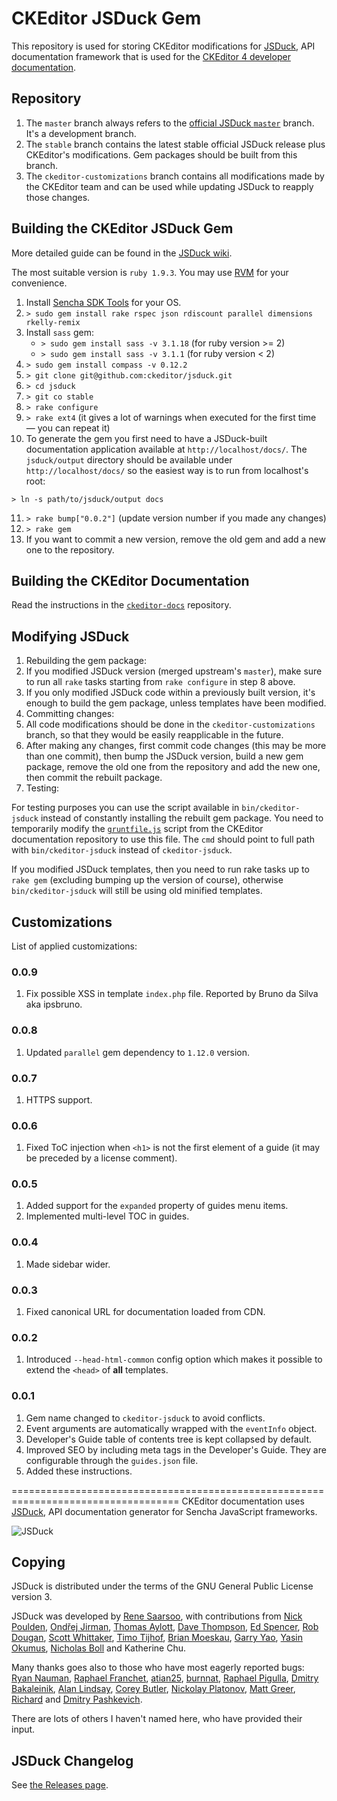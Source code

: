# CKEditor JSDuck Gem

This repository is used for storing CKEditor modifications for [JSDuck](https://github.com/senchalabs/jsduck), API documentation framework that is used for the [CKEditor 4 developer documentation](http://docs.ckeditor.com/).

## Repository

1. The `master` branch always refers to the [official JSDuck `master`](https://github.com/senchalabs/jsduck) branch. It's a development branch.
1. The `stable` branch contains the latest stable official JSDuck release plus CKEditor's modifications. Gem packages should be built from this branch.
1. The `ckeditor-customizations` branch contains all modifications made by the CKEditor team and can be used while updating JSDuck to reapply those changes.

## Building the CKEditor JSDuck Gem

More detailed guide can be found in the [JSDuck wiki](https://github.com/senchalabs/jsduck/wiki/Hacking).

The most suitable version is `ruby 1.9.3`. You may use [RVM](https://rvm.io/) for your convenience. 

1. Install [Sencha SDK Tools](https://github.com/Shereef/Sencha-Touch-2) for your OS.
1. `> sudo gem install rake rspec json rdiscount parallel dimensions rkelly-remix`
1. Install `sass` gem:
    * `> sudo gem install sass -v 3.1.18` (for ruby version >= 2)
    * `> sudo gem install sass -v 3.1.1` (for ruby version < 2)
1. `> sudo gem install compass -v 0.12.2`
1. `> git clone git@github.com:ckeditor/jsduck.git`
1. `> cd jsduck`
1. `> git co stable`
1. `> rake configure`
1. `> rake ext4` (it gives a lot of warnings when executed for the first time &mdash; you can repeat it)
1. To generate the gem you first need to have a JSDuck-built documentation application available at `http://localhost/docs/`.
The `jsduck/output` directory should be available under `http://localhost/docs/` so the easiest way is to run from localhost's root:

  `> ln -s path/to/jsduck/output docs`

11. `> rake bump["0.0.2"]` (update version number if you made any changes)
1. `> rake gem`
1. If you want to commit a new version, remove the old gem and add a new one to the repository.

## Building the CKEditor Documentation

Read the instructions in the [`ckeditor-docs`](https://github.com/ckeditor/ckeditor-docs) repository.

## Modifying JSDuck

1. Rebuilding the gem package:
  1. If you modified JSDuck version (merged upstream's `master`), make sure to run all `rake` tasks starting from `rake configure` in step 8 above.
  1. If you only modified JSDuck code within a previously built version, it's enough to build the gem package, unless templates have been modified.
1. Committing changes:
  1. All code modifications should be done in the `ckeditor-customizations` branch, so that they would be easily reapplicable in the future.
  1. After making any changes, first commit code changes (this may be more than one commit), then bump the JSDuck version, build a new gem package, remove the old one from the repository and add the new one, then commit the rebuilt package.
1. Testing:

  For testing purposes you can use the script available in `bin/ckeditor-jsduck` instead of constantly installing the rebuilt gem package. You need to temporarily modify the [`gruntfile.js`](https://github.com/ckeditor/ckeditor-docs/blob/master/gruntfile.js#L51) script from the CKEditor documentation repository to use this file. The `cmd` should point to full path with `bin/ckeditor-jsduck` instead of `ckeditor-jsduck`.

  If you modified JSDuck templates, then you need to run rake tasks up to `rake gem` (excluding bumping up the version of course), otherwise `bin/ckeditor-jsduck` will still be using old minified templates.

## Customizations

List of applied customizations:

### 0.0.9

1. Fix possible XSS in template `index.php` file. Reported by Bruno da Silva aka ipsbruno.

### 0.0.8

1. Updated `parallel` gem dependency to `1.12.0` version.

### 0.0.7

1. HTTPS support.

### 0.0.6

1. Fixed ToC injection when `<h1>` is not the first element of a guide (it may be preceded by a license comment).

### 0.0.5

1. Added support for the `expanded` property of guides menu items.
2. Implemented multi-level TOC in guides.

### 0.0.4

1. Made sidebar wider.

### 0.0.3

1. Fixed canonical URL for documentation loaded from CDN.

### 0.0.2

1. Introduced `--head-html-common` config option which makes it possible to extend the `<head>` of **all** templates.

### 0.0.1

1. Gem name changed to `ckeditor-jsduck` to avoid conflicts.
2. Event arguments are automatically wrapped with the `eventInfo` object.
3. Developer's Guide table of contents tree is kept collapsed by default.
4. Improved SEO by including meta tags in the Developer's Guide. They are configurable through the `guides.json` file.
5. Added these instructions.

===================================================================================
CKEditor documentation uses [JSDuck](https://github.com/senchalabs/jsduck), API documentation generator for Sencha JavaScript frameworks.

![JSDuck](https://raw.github.com/senchalabs/jsduck/master/opt/jsduck-logo-dark.png)

## Copying

JSDuck is distributed under the terms of the GNU General Public
License version 3.

JSDuck was developed by [Rene Saarsoo](http://triin.net),
with contributions from
[Nick Poulden](https://github.com/nick),
[Ondřej Jirman](https://github.com/megous),
[Thomas Aylott](https://github.com/subtleGradient),
[Dave Thompson](https://github.com/limscoder),
[Ed Spencer](https://github.com/edspencer),
[Rob Dougan](https://github.com/rdougan),
[Scott Whittaker](https://github.com/scottrobertwhittaker),
[Timo Tijhof](https://github.com/Krinkle),
[Brian Moeskau](https://github.com/bmoeskau),
[Garry Yao](https://github.com/garryyao),
[Yasin Okumus](https://github.com/lacivert),
[Nicholas Boll](https://github.com/NicholasBoll) and
Katherine Chu.

Many thanks goes also to those who have most eagerly reported bugs:
[Ryan Nauman](https://github.com/ryan-nauman),
[Raphael Franchet](https://github.com/raphdulaf),
[atian25](https://github.com/atian25),
[burnnat](https://github.com/burnnat),
[Raphael Pigulla](https://github.com/pigulla),
[Dmitry Bakaleinik](https://github.com/demongloom),
[Alan Lindsay](https://github.com/alindsay55661),
[Corey Butler](https://github.com/coreybutler),
[Nickolay Platonov](https://github.com/SamuraiJack),
[Matt Greer](https://github.com/city41),
[Richard](https://github.com/ritcoder) and
[Dmitry Pashkevich](https://github.com/dpashkevich).

There are lots of others I haven't named here, who have provided their
input.

## JSDuck Changelog

See [the Releases page](https://github.com/senchalabs/jsduck/releases).